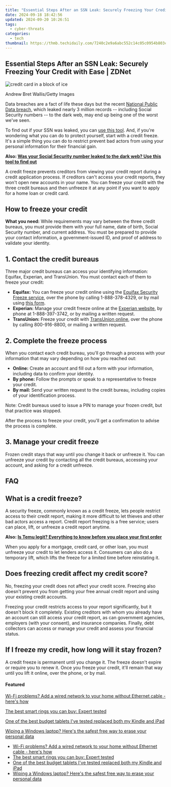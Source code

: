 ```yaml
---
title: "Essential Steps After an SSN Leak: Securely Freezing Your Credit with Ease | ZDNet"
date: 2024-09-18 18:42:56
updated: 2024-09-20 10:26:51
tags:
  - cyber-threats
categories:
  - tech
thumbnail: https://thmb.techidaily.com/7240c2e9a6abc552c14c05c0954b803ce022aaf37095d266ecb3ccb4c8e95c38.jpg
---
```


## Essential Steps After an SSN Leak: Securely Freezing Your Credit with Ease | ZDNet

![credit card in a block of ice](https://www.zdnet.com/a/img/resize/a18a0e14da9d3a811563695f35b313c13cc202d4/2024/08/19/24be973b-d697-4d8a-ba82-df722bb0e76f/gettyimages-132417463.jpg?auto=webp&width=1280)

Andrew Bret Wallis/Getty Images

Data breaches are a fact of life these days but the recent [National Public Data breach,](https://www.zdnet.com/article/was-your-ssn-leaked-to-the-dark-web-heres-what-to-do-if-you-notice-suspicious-activity/) which leaked nearly 3 million records -- including Social Security numbers -- to the dark web, may end up being one of the worst we've seen. 

To find out if your SSN was leaked, you can [use this tool](https://www.zdnet.com/article/was-your-social-security-number-leaked-to-the-dark-web-use-this-tool-to-find-out/). And, if you're wondering what you can do to protect yourself, start with a credit freeze. It's a simple thing you can do to restrict prevent bad actors from using your personal information for their financial gain. 

**Also: [Was your Social Security number leaked to the dark web? Use this tool to find out](https://www.zdnet.com/article/was-your-social-security-number-leaked-to-the-dark-web-use-this-tool-to-find-out/)**

A credit freeze prevents creditors from viewing your credit report during a credit application process. If creditors can't access your credit reports, they won't open new accounts in your name. You can freeze your credit with the three credit bureaus and then unfreeze it at any point if you want to apply for a home loan or credit card. 

## How to freeze your credit

**What you need:** While requirements may vary between the three credit bureaus, you must provide them with your full name, date of birth, Social Security number, and current address. You must be prepared to provide your contact information, a government-issued ID, and proof of address to validate your identity.

## 1\. Contact the credit bureaus

Three major credit bureaus can access your identifying information: Equifax, Experian, and TransUnion. You must contact each of them to freeze your credit:

* **Equifax:** You can freeze your credit online using the [Equifax Security Freeze service](https://www.equifax.com/personal/credit-report-services/credit-freeze/), over the phone by calling 1-888-378-4329, or by mail using [this form](https://assets.equifax.com/assets/personal/Security%5FFreeze%5FRequest%5FForm.pdf).
* **Experian:** Manage your credit freeze online at the [Experian website](https://www.experian.com/freeze/center.html), by phone at 1-888-397-3742, or by mailing a written request.
* **TransUnion:** Freeze your credit with [TransUnion online](https://www.transunion.com/credit-freeze), over the phone by calling 800-916-8800, or mailing a written request.

## 2\. Complete the freeze process

When you contact each credit bureau, you'll go through a process with your information that may vary depending on how you reached out:

* **Online:** Create an account and fill out a form with your information, including data to confirm your identity.
* **By phone:** Follow the prompts or speak to a representative to freeze your credit.
* **By mail:** Send your written request to the credit bureau, including copies of your identification process.

Note: Credit bureaus used to issue a PIN to manage your frozen credit, but that practice was stopped.

After the process to freeze your credit, you'll get a confirmation to advise the process is complete.

## 3\. Manage your credit freeze

Frozen credit stays that way until you change it back or unfreeze it. You can unfreeze your credit by contacting all the credit bureaus, accessing your account, and asking for a credit unfreeze.

## FAQ

## What is a credit freeze?

A security freeze, commonly known as a credit freeze, lets people restrict access to their credit report, making it more difficult to let thieves and other bad actors access a report. Credit report freezing is a free service; users can place, lift, or unfreeze a credit report anytime. 

**Also: [Is Temu legit? Everything to know before you place your first order](https://www.zdnet.com/article/is-temu-legit-everything-to-know-before-you-place-your-first-order/)**

When you apply for a mortgage, credit card, or other loan, you must unfreeze your credit to let lenders access it. Consumers can also do a temporary lift, which lifts the freeze for a limited time before reinstating it.

## Does freezing credit affect my credit score?

No, freezing your credit does not affect your credit score. Freezing also doesn't prevent you from getting your free annual credit report and using your existing credit accounts. 

Freezing your credit restricts access to your report significantly, but it doesn't block it completely. Existing creditors with whom you already have an account can still access your credit report, as can government agencies, employers (with your consent), and insurance companies. Finally, debt collectors can access or manage your credit and assess your financial status. 

## If I freeze my credit, how long will it stay frozen?

A credit freeze is permanent until you change it. The freeze doesn't expire or require you to renew it. Once you freeze your credit, it'll remain that way until you lift it online, over the phone, or by mail. 

#### Featured

[Wi-Fi problems? Add a wired network to your home without Ethernet cable - here's how](https://www.zdnet.com/article/wi-fi-problems-how-to-add-a-wired-network-to-your-home-without-ethernet-cable/ "Wi-Fi problems? Add a wired network to your home without Ethernet cable - here's how")

[The best smart rings you can buy: Expert tested](https://www.zdnet.com/article/best-smart-ring/ "The best smart rings you can buy: Expert tested")

[One of the best budget tablets I've tested replaced both my Kindle and iPad](https://www.zdnet.com/article/one-of-the-best-budget-tablets-ive-tested-replaced-bot-my-kindle-and-ipad/ "One of the best budget tablets I've tested replaced both my Kindle and iPad")

[Wiping a Windows laptop? Here's the safest free way to erase your personal data](https://www.zdnet.com/article/wiping-a-windows-laptop-heres-the-safest-free-way-to-erase-your-personal-data/ "Wiping a Windows laptop? Here's the safest free way to erase your personal data")

* [Wi-Fi problems? Add a wired network to your home without Ethernet cable - here's how](https://www.zdnet.com/article/wi-fi-problems-how-to-add-a-wired-network-to-your-home-without-ethernet-cable/ "Wi-Fi problems? Add a wired network to your home without Ethernet cable - here's how")
* [The best smart rings you can buy: Expert tested](https://www.zdnet.com/article/best-smart-ring/ "The best smart rings you can buy: Expert tested")
* [One of the best budget tablets I've tested replaced both my Kindle and iPad](https://www.zdnet.com/article/one-of-the-best-budget-tablets-ive-tested-replaced-bot-my-kindle-and-ipad/ "One of the best budget tablets I've tested replaced both my Kindle and iPad")
* [Wiping a Windows laptop? Here's the safest free way to erase your personal data](https://www.zdnet.com/article/wiping-a-windows-laptop-heres-the-safest-free-way-to-erase-your-personal-data/ "Wiping a Windows laptop? Here's the safest free way to erase your personal data")

<ins class="adsbygoogle"
     style="display:block"
     data-ad-format="autorelaxed"
     data-ad-client="ca-pub-7571918770474297"
     data-ad-slot="1223367746"></ins>



<ins class="adsbygoogle"
     style="display:block"
     data-ad-client="ca-pub-7571918770474297"
     data-ad-slot="8358498916"
     data-ad-format="auto"
     data-full-width-responsive="true"></ins>
